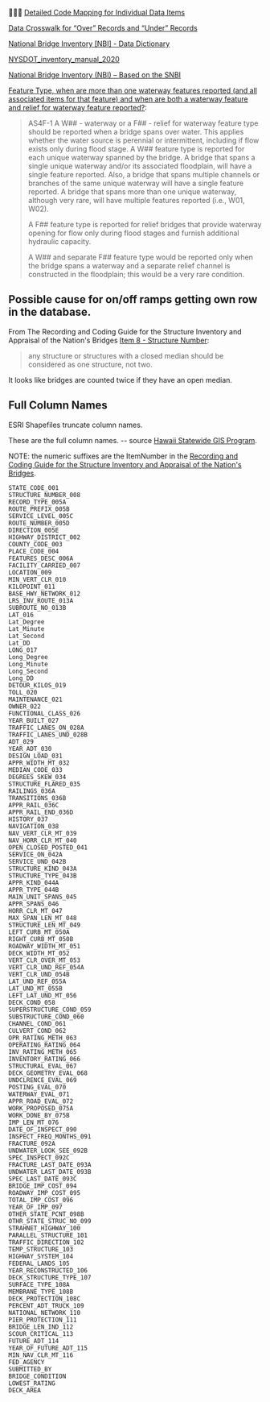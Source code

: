 
🔑🔑🔑 [Detailed Code Mapping for Individual Data Items](https://www.fhwa.dot.gov/bridge/snbi/codemapping.cfm)

[Data Crosswalk for “Over” Records and “Under” Records](https://www.fhwa.dot.gov/bridge/snbi/datacrosswalk.xlsx)

[National Bridge Inventory [NBI] - Data Dictionary](https://nationalbridges.com/nbiDesc.html)

[NYSDOT_inventory_manual_2020](https://www.dot.ny.gov/divisions/engineering/structures/repository/manuals/inventory/NYSDOT_inventory_manual_2020.pdf)

[National Bridge Inventory (NBI) – Based on the SNBI](https://www.fhwa.dot.gov/bridge/snbi.cfm)

[Feature Type, when are more than one waterway features reported (and all associated items for that feature) and when are both a waterway feature and relief for waterway feature reported?](https://www.fhwa.dot.gov/bridge/snbi/qanda/06.cfm):

> AS4F-1 A W## - waterway or a F## - relief for waterway feature type should be
> reported when a bridge spans over water. This applies whether the water
> source is perennial or intermittent, including if flow exists only during
> flood stage. A W## feature type is reported for each unique waterway spanned
> by the bridge. A bridge that spans a single unique waterway and/or its
> associated floodplain, will have a single feature reported. Also, a bridge
> that spans multiple channels or branches of the same unique waterway will
> have a single feature reported. A bridge that spans more than one unique
> waterway, although very rare, will have multiple features reported (i.e.,
> W01, W02).
>
> A F## feature type is reported for relief bridges that provide waterway opening
> for flow only during flood stages and furnish additional hydraulic capacity.
>
> A W## and separate F## feature type would be reported only when the bridge
> spans a waterway and a separate relief channel is constructed in the
> floodplain; this would be a very rare condition.

## Possible cause for on/off ramps getting own row in the database.

From The Recording and Coding Guide for the Structure Inventory and Appraisal
of the Nation's Bridges [Item 8 - Structure Number](https://www.fhwa.dot.gov/bridge/mtguide.pdf#page=17):

> any structure or structures with a closed median should be considered as one structure, not two.

It looks like bridges are counted twice if they have an open median.

## Full Column Names

ESRI Shapefiles truncate column names.

These are the full column names. -- source [Hawaii Statewide GIS Program](https://geoportal.hawaii.gov/datasets/HiStateGIS::national-bridge-inventory/about).

NOTE: the numeric suffixes are the ItemNumber in the
[Recording and Coding Guide for the Structure Inventory and Appraisal of the Nation's Bridges](
https://www.fhwa.dot.gov/bridge/mtguide.pdf
).

```
STATE_CODE_001
STRUCTURE_NUMBER_008
RECORD_TYPE_005A
ROUTE_PREFIX_005B
SERVICE_LEVEL_005C
ROUTE_NUMBER_005D
DIRECTION_005E
HIGHWAY_DISTRICT_002
COUNTY_CODE_003
PLACE_CODE_004
FEATURES_DESC_006A
FACILITY_CARRIED_007
LOCATION_009
MIN_VERT_CLR_010
KILOPOINT_011
BASE_HWY_NETWORK_012
LRS_INV_ROUTE_013A
SUBROUTE_NO_013B
LAT_016
Lat_Degree
Lat_Minute
Lat_Second
Lat_DD
LONG_017
Long_Degree
Long_Minute
Long_Second
Long_DD
DETOUR_KILOS_019
TOLL_020
MAINTENANCE_021
OWNER_022
FUNCTIONAL_CLASS_026
YEAR_BUILT_027
TRAFFIC_LANES_ON_028A
TRAFFIC_LANES_UND_028B
ADT_029
YEAR_ADT_030
DESIGN_LOAD_031
APPR_WIDTH_MT_032
MEDIAN_CODE_033
DEGREES_SKEW_034
STRUCTURE_FLARED_035
RAILINGS_036A
TRANSITIONS_036B
APPR_RAIL_036C
APPR_RAIL_END_036D
HISTORY_037
NAVIGATION_038
NAV_VERT_CLR_MT_039
NAV_HORR_CLR_MT_040
OPEN_CLOSED_POSTED_041
SERVICE_ON_042A
SERVICE_UND_042B
STRUCTURE_KIND_043A
STRUCTURE_TYPE_043B
APPR_KIND_044A
APPR_TYPE_044B
MAIN_UNIT_SPANS_045
APPR_SPANS_046
HORR_CLR_MT_047
MAX_SPAN_LEN_MT_048
STRUCTURE_LEN_MT_049
LEFT_CURB_MT_050A
RIGHT_CURB_MT_050B
ROADWAY_WIDTH_MT_051
DECK_WIDTH_MT_052
VERT_CLR_OVER_MT_053
VERT_CLR_UND_REF_054A
VERT_CLR_UND_054B
LAT_UND_REF_055A
LAT_UND_MT_055B
LEFT_LAT_UND_MT_056
DECK_COND_058
SUPERSTRUCTURE_COND_059
SUBSTRUCTURE_COND_060
CHANNEL_COND_061
CULVERT_COND_062
OPR_RATING_METH_063
OPERATING_RATING_064
INV_RATING_METH_065
INVENTORY_RATING_066
STRUCTURAL_EVAL_067
DECK_GEOMETRY_EVAL_068
UNDCLRENCE_EVAL_069
POSTING_EVAL_070
WATERWAY_EVAL_071
APPR_ROAD_EVAL_072
WORK_PROPOSED_075A
WORK_DONE_BY_075B
IMP_LEN_MT_076
DATE_OF_INSPECT_090
INSPECT_FREQ_MONTHS_091
FRACTURE_092A
UNDWATER_LOOK_SEE_092B
SPEC_INSPECT_092C
FRACTURE_LAST_DATE_093A
UNDWATER_LAST_DATE_093B
SPEC_LAST_DATE_093C
BRIDGE_IMP_COST_094
ROADWAY_IMP_COST_095
TOTAL_IMP_COST_096
YEAR_OF_IMP_097
OTHER_STATE_PCNT_098B
OTHR_STATE_STRUC_NO_099
STRAHNET_HIGHWAY_100
PARALLEL_STRUCTURE_101
TRAFFIC_DIRECTION_102
TEMP_STRUCTURE_103
HIGHWAY_SYSTEM_104
FEDERAL_LANDS_105
YEAR_RECONSTRUCTED_106
DECK_STRUCTURE_TYPE_107
SURFACE_TYPE_108A
MEMBRANE_TYPE_108B
DECK_PROTECTION_108C
PERCENT_ADT_TRUCK_109
NATIONAL_NETWORK_110
PIER_PROTECTION_111
BRIDGE_LEN_IND_112
SCOUR_CRITICAL_113
FUTURE_ADT_114
YEAR_OF_FUTURE_ADT_115
MIN_NAV_CLR_MT_116
FED_AGENCY
SUBMITTED_BY
BRIDGE_CONDITION
LOWEST_RATING
DECK_AREA
```
